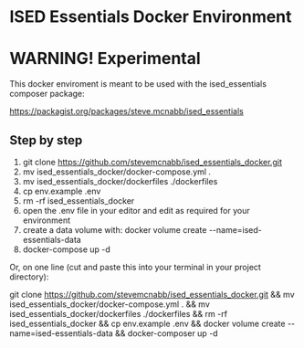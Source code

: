 # ISED Essentials Docker Environment 
# WARNING! Experimental

This docker enviroment is meant to be used with the ised_essentials composer package:

https://packagist.org/packages/steve.mcnabb/ised_essentials


## Step by step 
1) git clone https://github.com/stevemcnabb/ised_essentials_docker.git
2) mv ised_essentials_docker/docker-compose.yml . 
3) mv ised_essentials_docker/dockerfiles ./dockerfiles
4) cp env.example .env
5) rm -rf ised_essentials_docker
6) open the .env file in your editor and edit as required for your environment
7) create a data volume with: docker volume create --name=ised-essentials-data
7) docker-compose up -d

Or, on one line (cut and paste this into your terminal in your project directory):

git clone https://github.com/stevemcnabb/ised_essentials_docker.git && 
mv ised_essentials_docker/docker-compose.yml . && 
mv ised_essentials_docker/dockerfiles ./dockerfiles && 
rm -rf ised_essentials_docker && 
cp env.example .env && 
docker volume create --name=ised-essentials-data &&
docker-composer up -d





